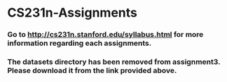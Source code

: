# CS231n-Assignments

### Go to http://cs231n.stanford.edu/syllabus.html for more information regarding each assignments. 
### The datasets directory has been removed from assignment3. Please download it from the link provided above. 
